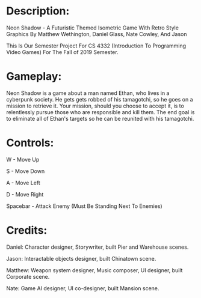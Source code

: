 # **Description:**

Neon Shadow - A Futuristic Themed Isometric Game With Retro Style Graphics By Matthew Wethington, Daniel Glass, Nate Cowley, And Jason

This Is Our Semester Project For CS 4332 (Introduction To Programming Video Games) For The Fall of 2019 Semester.

# **Gameplay:**

Neon Shadow is a game about a man named Ethan, who lives in a cyberpunk society. He gets gets robbed of his tamagotchi, so he goes on a mission to retrieve it. Your mission, should you choose to accept it, is to relentlessly pursue those who are responsible and kill them. The end goal is to eliminate all of Ethan's targets so he can be reunited with his tamagotchi.

# **Controls:**

W - Move Up

S - Move Down

A - Move Left

D - Move Right

Spacebar - Attack Enemy (Must Be Standing Next To Enemies)

# **Credits:**

Daniel: Character designer, Storywriter, built Pier and Warehouse scenes.

Jason: Interactable objects designer, built Chinatown scene.

Matthew: Weapon system designer, Music composer, UI designer, built Corporate scene.

Nate: Game AI designer, UI co-designer, built Mansion scene.
